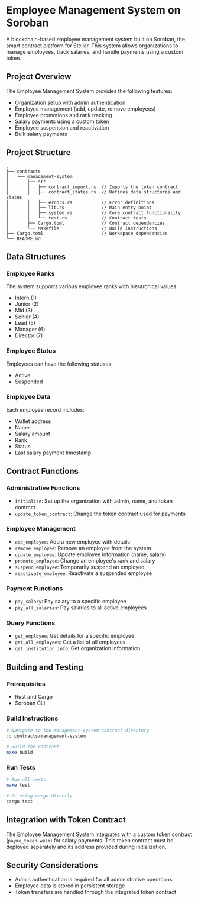 # Employee Management System on Soroban

A blockchain-based employee management system built on Soroban, the smart contract platform for Stellar. This system allows organizations to manage employees, track salaries, and handle payments using a custom token.

## Project Overview

The Employee Management System provides the following features:
- Organization setup with admin authentication
- Employee management (add, update, remove employees)
- Employee promotions and rank tracking
- Salary payments using a custom token
- Employee suspension and reactivation
- Bulk salary payments

## Project Structure

```text
.
├── contracts
│   └── management-system
│       ├── src
│       │   ├── contract_import.rs  // Imports the token contract
│       │   ├── contract_states.rs  // Defines data structures and states
│       │   ├── errors.rs           // Error definitions
│       │   ├── lib.rs              // Main entry point
│       │   ├── system.rs           // Core contract functionality
│       │   └── test.rs             // Contract tests
│       ├── Cargo.toml              // Contract dependencies
│       └── Makefile                // Build instructions
├── Cargo.toml                      // Workspace dependencies
└── README.md
```

## Data Structures

### Employee Ranks
The system supports various employee ranks with hierarchical values:
- Intern (1)
- Junior (2)
- Mid (3)
- Senior (4)
- Lead (5)
- Manager (6)
- Director (7)

### Employee Status
Employees can have the following statuses:
- Active
- Suspended

### Employee Data
Each employee record includes:
- Wallet address
- Name
- Salary amount
- Rank
- Status
- Last salary payment timestamp

## Contract Functions

### Administrative Functions
- `initialize`: Set up the organization with admin, name, and token contract
- `update_token_contract`: Change the token contract used for payments

### Employee Management
- `add_employee`: Add a new employee with details
- `remove_employee`: Remove an employee from the system
- `update_employee`: Update employee information (name, salary)
- `promote_employee`: Change an employee's rank and salary
- `suspend_employee`: Temporarily suspend an employee
- `reactivate_employee`: Reactivate a suspended employee

### Payment Functions
- `pay_salary`: Pay salary to a specific employee
- `pay_all_salaries`: Pay salaries to all active employees

### Query Functions
- `get_employee`: Get details for a specific employee
- `get_all_employees`: Get a list of all employees
- `get_institution_info`: Get organization information

## Building and Testing

### Prerequisites
- Rust and Cargo
- Soroban CLI

### Build Instructions
```bash
# Navigate to the management-system contract directory
cd contracts/management-system

# Build the contract
make build
```

### Run Tests
```bash
# Run all tests
make test

# Or using cargo directly
cargo test
```

## Integration with Token Contract

The Employee Management System integrates with a custom token contract (`payme_token.wasm`) for salary payments. This token contract must be deployed separately and its address provided during initialization.

## Security Considerations

- Admin authentication is required for all administrative operations
- Employee data is stored in persistent storage
- Token transfers are handled through the integrated token contract
